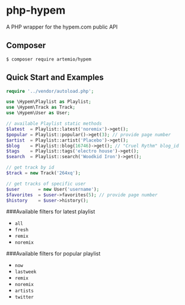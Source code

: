 php-hypem
=========

A PHP wrapper for the hypem.com public API

Composer
--
`$ composer require artemio/hypem`

Quick Start and Examples
--
```php
require '../vendor/autoload.php';

use \Hypem\Playlist as Playlist;
use \Hypem\Track as Track;
use \Hypem\User as User;

// available Playlist static methods
$latest  = Playlist::latest('noremix')->get();
$popular = Playlist::popular()->get(3); // provide page number
$artist  = Playlist::artist('Placebo')->get();
$blog    = Playlist::blog(16746)->get(); // "Cruel Rythm" blog_id
$tags    = Playlist::tags('electro house')->get();
$search  = Playlist::search('Woodkid Iron')->get();

// get track by id
$track = new Track('264xq');

// get tracks of specific user
$user       = new User('username');
$favorites  = $user->favorites(5); // provide page number
$history    = $user->history();
```

###Available filters for latest playlist
* `all`
* `fresh`
* `remix`
* `noremix`

###Available filters for popular playlist
* `now`
* `lastweek`
* `remix`
* `noremix`
* `artists`
* `twitter`
